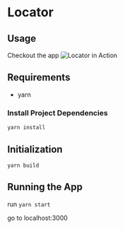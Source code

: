# Locator
## Usage

Checkout the app
![Locator in Action][gif]

[gif]: https://github.com/jykim16/projectGifs/raw/master/MapsChallenge.gif "App in Action"

## Requirements

- yarn

### Install Project Dependencies

```
yarn install
```

## Initialization

```
yarn build
```

## Running the App

run `yarn start`

go to localhost:3000

